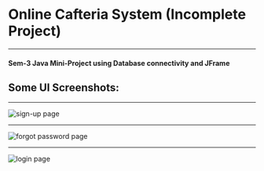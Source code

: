 # Online Cafteria System **(Incomplete Project)**
---
#### Sem-3 Java Mini-Project using Database connectivity and JFrame

## Some UI Screenshots:
--- 
![sign-up page](https://i.imgur.com/Je2l08e.png)

---
![forgot password page](https://i.imgur.com/1ORsvJt.png)

---
![login page](https://i.imgur.com/WsvZhmT.png)
